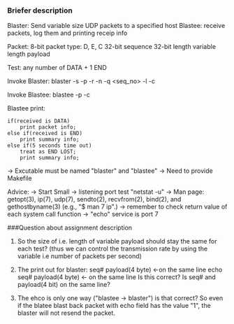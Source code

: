 ### Briefer description

Blaster: Send variable size UDP packets to a specified host
Blastee: receive packets, log them and printing receip info

Packet:
8-bit packet type: D, E, C
32-bit sequence
32-bit length
variable length payload

Test:
any number of DATA + 1 END

Invoke Blaster:
blaster -s <hostname> -p <port> -r <rate> -n <num> -q <seq_no> -l <length> -c <echo>

Invoke Blastee:
blastee -p <port> -c <echo>

Blastee print:
```
if(received is DATA)
	print packet info;
else if(received is END)
	print summary info;
else if(5 seconds time out)
	treat as END LOST;
	print summary info;
```
-> Excutable must be named "blaster" and "blastee"
-> Need to provide Makefile

Advice:
-> Start Small
-> listening port test "netstat -u"
-> Man page: getopt(3), ip(7), udp(7), sendto(2), recvfrom(2), bind(2), and gethostbyname(3) (e.g., "$ man 7 ip".)
-> remember to check return value of each system call function
-> "echo" service is port 7


###Question about assignment description
1. So the size of <length> i.e. length of variable payload should stay the same for each test? (thus we can control the transmission rate by using the variable <rate> i.e number of packets per second)

2. The print out for blaster:
seq# payload(4 byte) <-on the same line
echo seq# payload(4 byte) <- on the same line
Is this correct? Is seq# and payload(4 bit) on the same line?

3. The ehco is only one way ("blastee -> blaster") is that correct? So even if the blatee blast back packet with echo field has the value "1", the blaster will not resend the packet.
